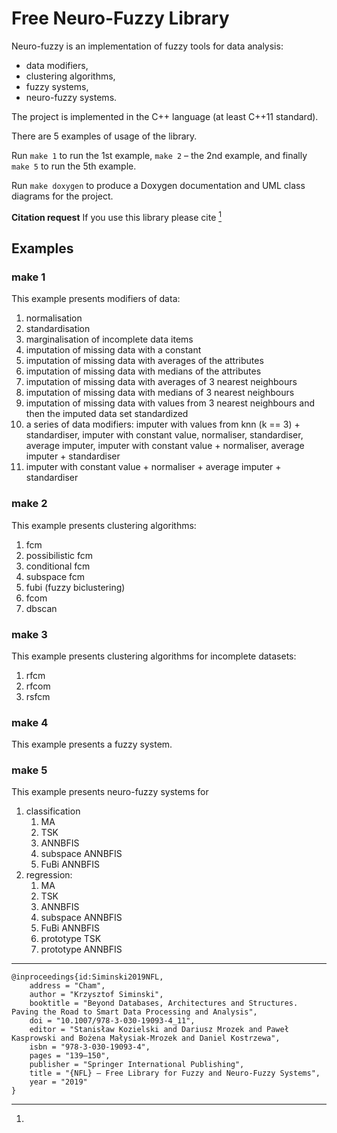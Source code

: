 Free Neuro-Fuzzy Library
========================

Neuro-fuzzy is an implementation of fuzzy tools for data analysis:
* data modifiers,
* clustering algorithms,
* fuzzy systems, 
* neuro-fuzzy systems.

The project is implemented in the C++ language (at least C++11 standard).
 
There are 5 examples of usage of the library.

Run `make 1` to run the 1st example, `make 2` – the 2nd example, and finally `make 5` to run the 5th example.

Run `make doxygen` to produce a Doxygen documentation and UML class diagrams for the project.

__Citation request__ If you use this library please cite [^nfl]

## Examples

### make 1   
This example presents modifiers of data:
1. normalisation
2. standardisation
3. marginalisation of incomplete data items
4. imputation of missing data with a constant
5. imputation of missing data with averages of the attributes
6. imputation of missing data with medians of the attributes
5. imputation of missing data with averages of 3 nearest neighbours
6. imputation of missing data with medians of 3 nearest neighbours
7. imputation of missing data with values from 3 nearest neighbours and then the imputed data set standardized
8. a series of data modifiers: imputer with values from knn (k == 3) + standardiser, imputer with constant value, normaliser, standardiser, average imputer, imputer with constant value + normaliser, average imputer + standardiser
9. imputer with constant value + normaliser + average imputer + standardiser


### make 2
This example presents clustering algorithms:
1. fcm
1. possibilistic fcm
1. conditional fcm
1. subspace fcm
1. fubi (fuzzy biclustering)
1. fcom
1. dbscan


### make 3
This example presents clustering algorithms for incomplete datasets:
1. rfcm
2. rfcom
3. rsfcm

### make 4
This example presents a fuzzy system. 

### make 5
This example presents neuro-fuzzy systems for
1. classification 
	1. MA
	2. TSK
	3. ANNBFIS
	4. subspace ANNBFIS
	5. FuBi ANNBFIS
1. regression:
	1. MA
	2. TSK
	3. ANNBFIS
	4. subspace ANNBFIS
	5. FuBi ANNBFIS
	6. prototype TSK
	7. prototype ANNBFIS
 
------------
[^nfl]: 
```
@inproceedings{id:Siminski2019NFL,
	address = "Cham",
	author = "Krzysztof Siminski",
	booktitle = "Beyond Databases, Architectures and Structures. Paving the Road to Smart Data Processing and Analysis",
	doi = "10.1007/978-3-030-19093-4_11",
	editor = "Stanisław Kozielski and Dariusz Mrozek and Paweł Kasprowski and Bożena Małysiak-Mrozek and Daniel Kostrzewa",
	isbn = "978-3-030-19093-4",
	pages = "139–150",
	publisher = "Springer International Publishing",
	title = "{NFL} – Free Library for Fuzzy and Neuro-Fuzzy Systems",
	year = "2019"
}
```
 

